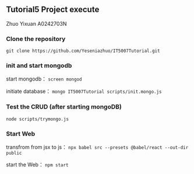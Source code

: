 ## Tutorial5 Project execute
Zhuo Yixuan A0242703N

### Clone the repository
`git clone https://github.com/Yeseniazhuo/IT5007Tutorial.git`

### init and start mongodb
start mongodb：
`screen mongod`

initiate database：
`mongo IT5007Tutorial scripts/init.mongo.js`

### Test the CRUD (after starting mongoDB)
`node scripts/trymongo.js`

### Start Web
transfrom from jsx to js：
`npx babel src --presets @babel/react --out-dir public`

start the Web：
`npm start`

